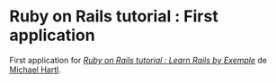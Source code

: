 # Ruby on Rails tutorial : First application

First application for 
[*Ruby on Rails tutorial : Learn Rails by Exemple*](http://railstutorial.org/) 
de [Michael Hartl](http://michaelhartl.com/).
